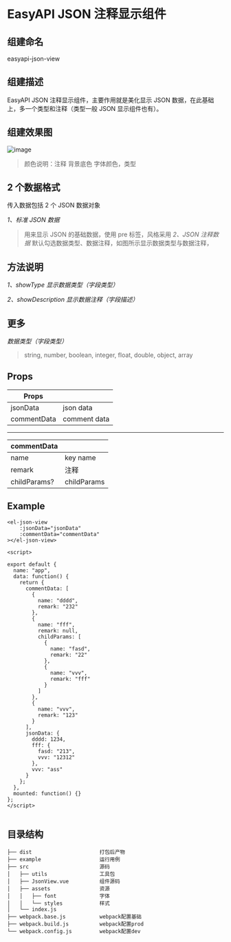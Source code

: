# EasyAPI JSON 注释显示组件

## 组建命名

easyapi-json-view

## 组建描述

EasyAPI JSON 注释显示组件，主要作用就是美化显示 JSON 数据，在此基础上，多一个类型和注释（类型一般 JSON 显示组件也有）。

## 组建效果图

![image](https://qiniu.easyapi.com/easyapi-json-view.png)

> 颜色说明：注释 背景底色 字体颜色，类型

## 2 个数据格式

传入数据包括 2 个 JSON 数据对象

_1、标准 JSON 数据_

> 用来显示 JSON 的基础数据，使用 pre 标签，风格采用
> _2、JSON 注释数据_
> 默认勾选数据类型、数据注释，如图所示显示数据类型与数据注释，

## 方法说明

_1、showType 显示数据类型（字段类型）_

_2、showDescription 显示数据注释（字段描述）_

## 更多

_数据类型（字段类型）_

> string, number, boolean, integer, float, double, object, array

## Props

| Props       |              |
| ----------- | ------------ |
| jsonData    | json data    |
| commentData | comment data |

---

| commentData  |             |
| ------------ | ----------- |
| name         | key name    |
| remark       | 注释        |
| childParams? | childParams |

## Example

```
<el-json-view
    :jsonData="jsonData"
    :commentData="commentData"
></el-json-view>

<script>

export default {
  name: "app",
  data: function() {
    return {
      commentData: [
        {
          name: "dddd",
          remark: "232"
        },
        {
          name: "fff",
          remark: null,
          childParams: [
            {
              name: "fasd",
              remark: "22"
            },
            {
              name: "vvv",
              remark: "fff"
            }
          ]
        },
        {
          name: "vvv",
          remark: "123"
        }
      ],
      jsonData: {
        dddd: 1234,
        fff: {
          fasd: "213",
          vvv: "12312"
        },
        vvv: "ass"
      }
    };
  },
  mounted: function() {}
};
</script>


```

## 目录结构

```
├── dist                      打包后产物
├── example                   运行用例
├── src                       源码
│   ├── utils                 工具包
│   ├── JsonView.vue          组件源码
│   ├── assets                资源
│   │   ├── font              字体
│   │   └── styles            样式
│   └── index.js
├── webpack.base.js           webpack配置基础
├── webpack.build.js          webpack配置prod
└── webpack.config.js         webpack配置dev
```
